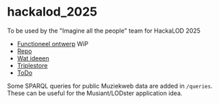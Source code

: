 # hackalod_2025
To be used by the "Imagine all the people" team for HackaLOD 2025

- [Functioneel ontwerp](./docs/fo.md) WiP
- [Repo](./docs/repo.md)
- [Wat ideeen](./docs/ideeen.md)
- [Triplestore](./docs/triplestore.md)
- [ToDo](./docs/todo.md)

Some SPARQL queries for public Muziekweb data are added in `/queries`. These can be useful for the Musiant/LODster application idea.
